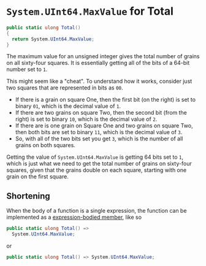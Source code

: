 # `System.UInt64.MaxValue` for Total

```csharp
public static ulong Total()
{
  return System.UInt64.MaxValue;
}
```

The maximum value for an unsigned integer gives the total number of grains on all sixty-four squares.
It is essentially getting all of the bits of a 64-bit number set to `1`.

This might seem like a "cheat".
To understand how it works, consider just two squares that are represented in bits as `00`.

- If there is a grain on square One, then the first bit (on the right) is set to binary `01`, which is the decimal value of `1`.
- If there are two grains on square Two, then the second bit (from the right) is set to binary `10`, which is the decimal value of `2`.
- If there are is one grain on Square One and two grains on square Two, then both bits are set to binary `11`, which is the decimal value of `3`.
- So, with all of the two bits set you get `3`, which is the number of all grains on both squares.

Getting the value of `System.UInt64.MaxValue` is getting 64 bits set to `1`, which is just what we need to get the total number of grains on
sixty-four squares, given that the grains double on each square, starting with one grain on the first square.

## Shortening

When the body of a function is a single expression, the function can be implemented as a [expression-bodied member][expression-bodied-member], like so

```csharp
public static ulong Total() =>
  System.UInt64.MaxValue;
```

or

```csharp
public static ulong Total() => System.UInt64.MaxValue;
```

[expression-bodied-member]: https://learn.microsoft.com/en-us/dotnet/csharp/programming-guide/statements-expressions-operators/expression-bodied-members
